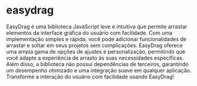 # easydrag
EasyDrag é uma biblioteca JavaScript leve e intuitiva que permite arrastar elementos da interface gráfica do usuário com facilidade. Com uma implementação simples e rápida, você pode adicionar funcionalidades de arrastar e soltar em seus projetos sem complicações. EasyDrag oferece uma ampla gama de opções de ajustes e personalização, permitindo que você adapte a experiência de arrasto às suas necessidades específicas. Além disso, a biblioteca não possui dependências de terceiros, garantindo um desempenho otimizado e uma integração suave em qualquer aplicação. Transforme a interação do usuário com facilidade usando EasyDrag!
